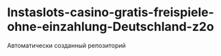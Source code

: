 # Instaslots-casino-gratis-freispiele-ohne-einzahlung-Deutschland-z2o
Автоматически созданный репозиторий
